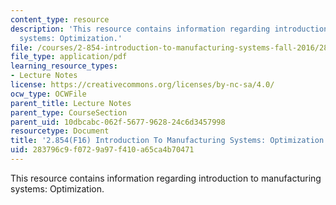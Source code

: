```yaml
---
content_type: resource
description: 'This resource contains information regarding introduction to manufacturing
  systems: Optimization.'
file: /courses/2-854-introduction-to-manufacturing-systems-fall-2016/283796c9f0729a97f410a65ca4b70471_MIT2_854F16_Optimization.pdf
file_type: application/pdf
learning_resource_types:
- Lecture Notes
license: https://creativecommons.org/licenses/by-nc-sa/4.0/
ocw_type: OCWFile
parent_title: Lecture Notes
parent_type: CourseSection
parent_uid: 10dbcabc-062f-5677-9628-24c6d3457998
resourcetype: Document
title: '2.854(F16) Introduction To Manufacturing Systems: Optimization'
uid: 283796c9-f072-9a97-f410-a65ca4b70471
---
```

This resource contains information regarding introduction to manufacturing systems: Optimization.